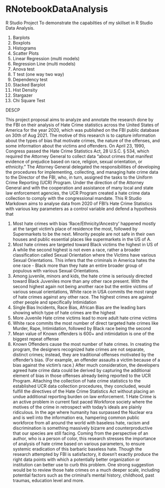 # RNotebookDataAnalysis
R Studio Project
To demonstrate the capabilties of my skillset in R Studio Data Analysis. 
1. Barplots
2. Boxplots
3. Histograms
4. Scatter Plots
5. Linear Regression (multi models)
6. Regression Line (multi models)
7. Anova test
8. T test (one way two way)
9.  Dependency test
10. Stacked Barplot
11. Hist Density
12. Stargazer
13. Chi Square Test

DESCP

This project proposal aims to analyze and annotate the research done by the FBI
on their analysis of Hate Crime statistics across the United States of America for the year 2020, which
was published on the FBI public database on 30th of Aug 2021. The motive of this research is to capture
information about the types of bias that motivate crimes, the nature of the offenses, and some information
about the victims and offenders.
On April 23, 1990, Congress passed the Hate Crime Statistics Act, 28 U.S.C. § 534, which required the
Attorney General to collect data “about crimes that manifest evidence of prejudice based on race, religion,
sexual orientation, or ethnicity.” The Attorney General delegated the responsibilities of developing the
procedures for implementing, collecting, and managing hate crime data to the Director of the FBI, who,
in turn, assigned the tasks to the Uniform Crime Reporting (UCR) Program. Under the direction of the
Attorney General and with the cooperation and assistance of many local and state law enforcement agencies,
the UCR Program created a hate crime data collection to comply with the congressional mandate.
This R Studio Markdown aims to analyse data from 2020 of FBI’s Hate Crime Statistics with various key
parameters as a control variable and defend a hypothesis that
1. Most hate crimes with bias ‘Race/Ethnicity/Ancestry’ happened mostly at the target victim’s place of
residence the most, followed by Supermarkets to be the next. Minority people are not safe in their own
houses and public essential places like supermarkets in the US of A.
2. Most hate crimes are targeted toward Black victims the highest in US of A while the second highest
is not even a race, rather a broader classification called Sexual Orientation where the Victims have
various Sexual Orientations. This infers that the criminals in America hates the one race - Black more
than they hate an entire broader group of populous with various Sexual Orientations.
3. Among juvenile, minors and kids, the hate crime is seriously directed toward Black Juveniles more than
any other race present. With the second highest again not being another race but the entire victims
of various sexual orientations, White race in USA commits the most range of hate crimes against any
other race. The highest crimes are against other people and specifically Intimidation
4. Single Bias Incidents, Race Bias, African Bias are the leading bars showing which type of hate crimes
are the highest
5. More Juvenile Hate crime victims lead to more adult hate crime victims
6. White race commits the most number of direct targeted hate crimes like Murder, Rape, Intimidation,
followed by Black race being the second
7. Mean value of Known offenders is 600+ and intimidation is one of the biggest repeat offense
8. Known Offenders cause the most number of hate crimes.
In creating the program, the designers recognized hate crimes are not separate, distinct crimes; instead,
they are traditional offenses motivated by the offender’s bias. (For example, an offender assaults a victim
because of a bias against the victim’s race.) After much consideration, the developers agreed hate crime
data could be derived by capturing the additional element of bias in those offenses already being reported to
the UCR Program. Attaching the collection of hate crime statistics to the established UCR data collection
procedures, they concluded, would fulfill the directives of the Hate Crime Statistics Act without placing an
undue additional reporting burden on law enforcement.
1
Hate Crime is an active problem in current fast paced Workforce society where the motives of the crime in
retrospect with today’s ideals are plainly ridiculous. In the age where humanity has surpassed the Nuclear
era and is well into the information era, hampering common public workforce from all around the world
with baseless hate, racism and discrimination is something massively bizarre and counterproductive that our
species are still facing. Coming from the perspective of an author, who is a person of color, this research
stresses the importance of analysis of hate crime based on various parameters, to ensure systemic eradication
of this barbaric baseless hate. Though the research attempted by FBI is satisfactory, it doesn’t exactly
produce the right data points with which a potentially better organization or institution can better use to
curb this problem. One strong suggestion would be to review those hate crimes on a much deeper scale,
including potential factors such as the criminal’s mental history, childhood, past traumas, education level
and more.
